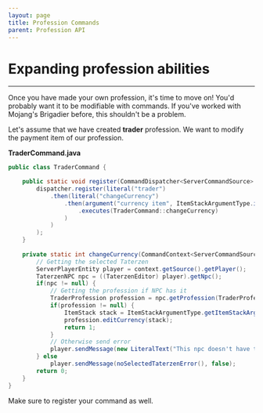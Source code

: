 ```yaml
---
layout: page
title: Profession Commands
parent: Profession API
---
```



# Expanding profession abilities

---

Once you have made your own profession, it's time to move on!
You'd probably want it to be modifiable with commands. If you've
worked with Mojang's Brigadier before, this shouldn't be a problem.


Let's assume that we have created **trader** profession. We want to
modify the payment item of our profession.

**TraderCommand.java**
```java
public class TraderCommand {

	public static void register(CommandDispatcher<ServerCommandSource> dispatcher, boolean dedicated) {
		dispatcher.register(literal("trader")
			.then(literal("changeCurrency")
				.then(argument("currency item", ItemStackArgumentType.itemStack())
					.executes(TraderCommand::changeCurrency)
				)	
			)
		);
	}
	
	private static int changeCurrency(CommandContext<ServerCommandSource> context) throws CommandSyntaxException {
		// Getting the selected Taterzen
		ServerPlayerEntity player = context.getSource().getPlayer();
		TaterzenNPC npc = ((TaterzenEditor) player).getNpc();
		if(npc != null) {
			// Getting the profession if NPC has it
			TraderProfession profession = npc.getProfession(TraderProfession.ID);
			if(profession != null) {
				ItemStack stack = ItemStackArgumentType.getItemStackArgument(commandContext, "currency item");
				profession.editCurrency(stack);
				return 1;
			}
			// Otherwise send error
			player.sendMessage(new LiteralText("This npc doesn't have trader profession :'( ..."), false);
		} else
			player.sendMessage(noSelectedTaterzenError(), false);
		return 0;
	}
}

```

Make sure to register your command as well.